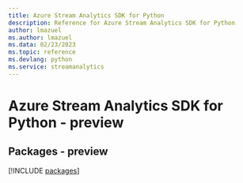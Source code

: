 ```yaml
---
title: Azure Stream Analytics SDK for Python
description: Reference for Azure Stream Analytics SDK for Python
author: lmazuel
ms.author: lmazuel
ms.data: 02/23/2023
ms.topic: reference
ms.devlang: python
ms.service: streamanalytics
---
```

# Azure Stream Analytics SDK for Python - preview
## Packages - preview
[!INCLUDE [packages](stream-analytics-index.md)]